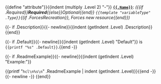 {{define "attribute"}}{{indent (multiply .Level 2) "-"}} [**`{{.Name}}`**](#attr-{{.ParentName}}-{{.Name}}): *({{if .Required}}**Required**{{else}}Optional{{end}} `{{template "variableType" .Type}}`{{if .ForcesRecreation}}, Forces new resource{{end}})*<a name="attr-{{.ParentName}}-{{.Name}}"></a>

{{- if .Description}}{{- newline}}{{indent (getIndent .Level) .Description}}{{end}}

{{- if .Default}}{{- newline}}{{indent (getIndent .Level) "Default"}} is `{{printf "%s" .Default}}`.{{end -}}

{{- if .ReadmeExample}}{{- newline}}{{indent (getIndent .Level) "Example:"}}

{{printf "```hcl\n%s\n```" .ReadmeExample | indent (getIndent .Level)}}{{end -}}
{{- newline -}}
{{end}}
